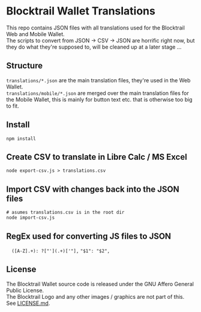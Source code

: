# Blocktrail Wallet Translations
This repo contains JSON files with all translations used for the Blocktrail Web and Mobile Wallet.  
The scripts to convert from JSON -> CSV -> JSON are horrific right now, but they do what they're supposed to, will be cleaned up at a later stage ...

## Structure
`translations/*.json` are the main translation files, they're used in the Web Wallet.  
`translations/mobile/*.json` are merged over the main translation files for the Mobile Wallet, this is mainly for button text etc. that is otherwise too big to fit.

## Install
```
npm install
```

## Create CSV to translate in Libre Calc / MS Excel
```
node export-csv.js > translations.csv
```

## Import CSV with changes back into the JSON files
```
# asumes translations.csv is in the root dir
node import-csv.js
```

## RegEx used for converting JS files to JSON
`  ([A-Z].+): ?["'](.+)['"],` `"$1": "$2",`

## License
The Blocktrail Wallet source code is released under the GNU Affero General Public License.  
The Blocktrail Logo and any other images / graphics are not part of this.  
See [LICENSE.md](LICENSE.md).
